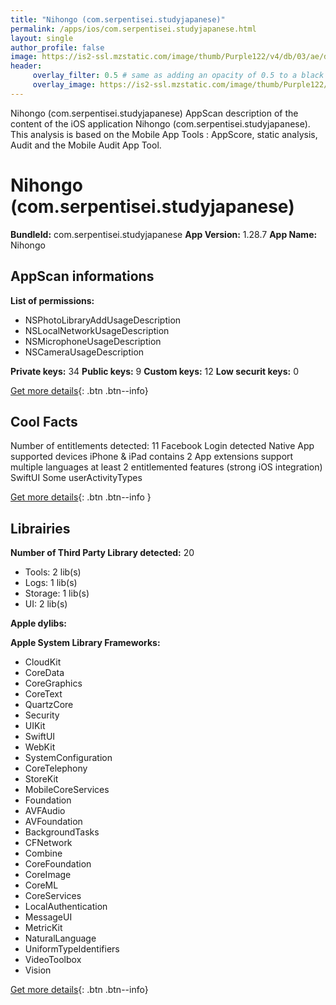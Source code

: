 ```yaml
---
title: "Nihongo (com.serpentisei.studyjapanese)"
permalink: /apps/ios/com.serpentisei.studyjapanese.html
layout: single
author_profile: false
image: https://is2-ssl.mzstatic.com/image/thumb/Purple122/v4/db/03/ae/db03aea4-a104-4e9a-06db-7e44e544297b/AppIcon-0-0-1x_U007emarketing-0-0-0-7-0-0-85-220.png/512x512bb.jpg
header: 
     overlay_filter: 0.5 # same as adding an opacity of 0.5 to a black background
     overlay_image: https://is2-ssl.mzstatic.com/image/thumb/Purple122/v4/db/03/ae/db03aea4-a104-4e9a-06db-7e44e544297b/AppIcon-0-0-1x_U007emarketing-0-0-0-7-0-0-85-220.png/512x512bb.jpg
---
```

Nihongo (com.serpentisei.studyjapanese) AppScan description of the content of the iOS application Nihongo (com.serpentisei.studyjapanese). This analysis is based on the Mobile App Tools : AppScore, static analysis, Audit and the Mobile Audit App Tool.

# Nihongo (com.serpentisei.studyjapanese)

**BundleId:** com.serpentisei.studyjapanese
**App Version:** 1.28.7
**App Name:** Nihongo


## AppScan informations 

**List of permissions:** 
- NSPhotoLibraryAddUsageDescription
- NSLocalNetworkUsageDescription
- NSMicrophoneUsageDescription
- NSCameraUsageDescription
  
  
**Private keys:** 34
**Public keys:** 9
**Custom keys:** 12
**Low securit keys:** 0
  
[Get more details](/pricing.html){: .btn .btn--info}

## Cool Facts

Number of entitlements detected: 11
Facebook Login detected
Native App
supported devices iPhone & iPad
contains 2 App extensions
support multiple languages
at least 2 entitlemented features (strong iOS integration)
SwiftUI
Some userActivityTypes
  
[Get more details](/pricing.html){: .btn .btn--info }

## Librairies 
**Number of Third Party Library detected:** 20
- Tools: 2 lib(s)
- Logs: 1 lib(s)
- Storage: 1 lib(s)
- UI: 2 lib(s)


**Apple dylibs:**


**Apple System Library Frameworks:**
- CloudKit
- CoreData
- CoreGraphics
- CoreText
- QuartzCore
- Security
- UIKit
- SwiftUI
- WebKit
- SystemConfiguration
- CoreTelephony
- StoreKit
- MobileCoreServices
- Foundation
- AVFAudio
- AVFoundation
- BackgroundTasks
- CFNetwork
- Combine
- CoreFoundation
- CoreImage
- CoreML
- CoreServices
- LocalAuthentication
- MessageUI
- MetricKit
- NaturalLanguage
- UniformTypeIdentifiers
- VideoToolbox
- Vision


  
[Get more details](/pricing.html){: .btn .btn--info}

